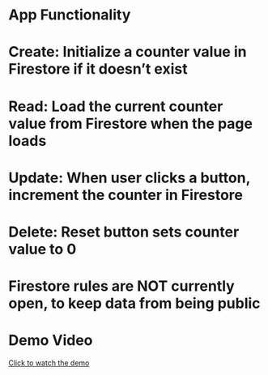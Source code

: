 # App Functionality

# Create: Initialize a counter value in Firestore if it doesn’t exist
# Read: Load the current counter value from Firestore when the page loads
# Update: When user clicks a button, increment the counter in Firestore
# Delete: Reset button sets counter value to 0

# Firestore rules are NOT currently open, to keep data from being public

# Demo Video

[Click to watch the demo](./demo.mp4)
